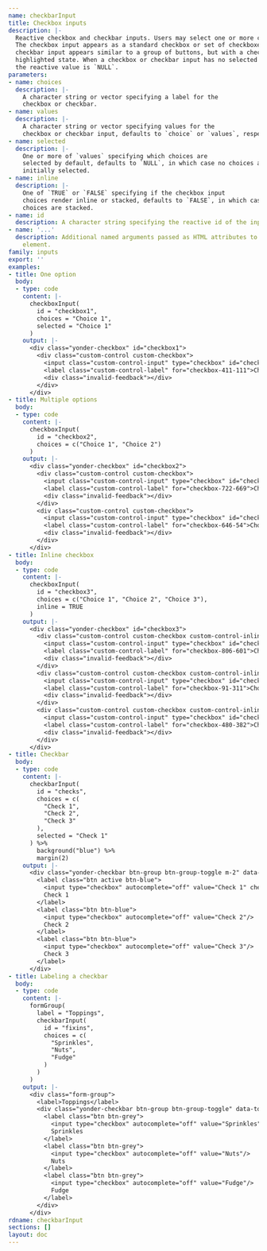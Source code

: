 ```yaml
---
name: checkbarInput
title: Checkbox inputs
description: |-
  Reactive checkbox and checkbar inputs. Users may select one or more choices.
  The checkbox input appears as a standard checkbox or set of checkboxes. The
  checkbar input appears similar to a group of buttons, but with a checked or
  highlighted state. When a checkbox or checkbar input has no selected choices
  the reactive value is `NULL`.
parameters:
- name: choices
  description: |-
    A character string or vector specifying a label for the
    checkbox or checkbar.
- name: values
  description: |-
    A character string or vector specifying values for the
    checkbox or checkbar input, defaults to `choice` or `values`, respectively.
- name: selected
  description: |-
    One or more of `values` specifying which choices are
    selected by default, defaults to `NULL`, in which case no choices are
    initially selected.
- name: inline
  description: |-
    One of `TRUE` or `FALSE` specifying if the checkbox input
    choices render inline or stacked, defaults to `FALSE`, in which case the
    choices are stacked.
- name: id
  description: A character string specifying the reactive id of the input.
- name: '...'
  description: Additional named arguments passed as HTML attributes to the parent
    element.
family: inputs
export: ''
examples:
- title: One option
  body:
  - type: code
    content: |-
      checkboxInput(
        id = "checkbox1",
        choices = "Choice 1",
        selected = "Choice 1"
      )
    output: |-
      <div class="yonder-checkbox" id="checkbox1">
        <div class="custom-control custom-checkbox">
          <input class="custom-control-input" type="checkbox" id="checkbox-411-111" name="checkbox1" value="Choice 1" checked/>
          <label class="custom-control-label" for="checkbox-411-111">Choice 1</label>
          <div class="invalid-feedback"></div>
        </div>
      </div>
- title: Multiple options
  body:
  - type: code
    content: |-
      checkboxInput(
        id = "checkbox2",
        choices = c("Choice 1", "Choice 2")
      )
    output: |-
      <div class="yonder-checkbox" id="checkbox2">
        <div class="custom-control custom-checkbox">
          <input class="custom-control-input" type="checkbox" id="checkbox-722-669" name="checkbox2" value="Choice 1"/>
          <label class="custom-control-label" for="checkbox-722-669">Choice 1</label>
          <div class="invalid-feedback"></div>
        </div>
        <div class="custom-control custom-checkbox">
          <input class="custom-control-input" type="checkbox" id="checkbox-646-54" name="checkbox2" value="Choice 2"/>
          <label class="custom-control-label" for="checkbox-646-54">Choice 2</label>
          <div class="invalid-feedback"></div>
        </div>
      </div>
- title: Inline checkbox
  body:
  - type: code
    content: |-
      checkboxInput(
        id = "checkbox3",
        choices = c("Choice 1", "Choice 2", "Choice 3"),
        inline = TRUE
      )
    output: |-
      <div class="yonder-checkbox" id="checkbox3">
        <div class="custom-control custom-checkbox custom-control-inline">
          <input class="custom-control-input" type="checkbox" id="checkbox-806-601" name="checkbox3" value="Choice 1"/>
          <label class="custom-control-label" for="checkbox-806-601">Choice 1</label>
          <div class="invalid-feedback"></div>
        </div>
        <div class="custom-control custom-checkbox custom-control-inline">
          <input class="custom-control-input" type="checkbox" id="checkbox-91-311" name="checkbox3" value="Choice 2"/>
          <label class="custom-control-label" for="checkbox-91-311">Choice 2</label>
          <div class="invalid-feedback"></div>
        </div>
        <div class="custom-control custom-checkbox custom-control-inline">
          <input class="custom-control-input" type="checkbox" id="checkbox-480-382" name="checkbox3" value="Choice 3"/>
          <label class="custom-control-label" for="checkbox-480-382">Choice 3</label>
          <div class="invalid-feedback"></div>
        </div>
      </div>
- title: Checkbar
  body:
  - type: code
    content: |-
      checkbarInput(
        id = "checks",
        choices = c(
          "Check 1",
          "Check 2",
          "Check 3"
        ),
        selected = "Check 1"
      ) %>%
        background("blue") %>%
        margin(2)
    output: |-
      <div class="yonder-checkbar btn-group btn-group-toggle m-2" data-toggle="buttons" id="checks">
        <label class="btn active btn-blue">
          <input type="checkbox" autocomplete="off" value="Check 1" checked/>
          Check 1
        </label>
        <label class="btn btn-blue">
          <input type="checkbox" autocomplete="off" value="Check 2"/>
          Check 2
        </label>
        <label class="btn btn-blue">
          <input type="checkbox" autocomplete="off" value="Check 3"/>
          Check 3
        </label>
      </div>
- title: Labeling a checkbar
  body:
  - type: code
    content: |-
      formGroup(
        label = "Toppings",
        checkbarInput(
          id = "fixins",
          choices = c(
            "Sprinkles",
            "Nuts",
            "Fudge"
          )
        )
      )
    output: |-
      <div class="form-group">
        <label>Toppings</label>
        <div class="yonder-checkbar btn-group btn-group-toggle" data-toggle="buttons" id="fixins">
          <label class="btn btn-grey">
            <input type="checkbox" autocomplete="off" value="Sprinkles"/>
            Sprinkles
          </label>
          <label class="btn btn-grey">
            <input type="checkbox" autocomplete="off" value="Nuts"/>
            Nuts
          </label>
          <label class="btn btn-grey">
            <input type="checkbox" autocomplete="off" value="Fudge"/>
            Fudge
          </label>
        </div>
      </div>
rdname: checkbarInput
sections: []
layout: doc
---
```

